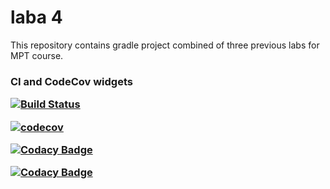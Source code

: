 # laba 4
This repository contains gradle project combined of three previous labs for MPT course.

<h3>CI and CodeCov widgets</hr>

[![Build Status](https://travis-ci.org/MasterOfTheU/refactored-labs.svg?branch=master)](https://travis-ci.org/MasterOfTheU/refactored-labs)

[![codecov](https://codecov.io/gh/MasterOfTheU/refactored-labs/branch/master/graph/badge.svg)](https://codecov.io/gh/MasterOfTheU/refactored-labs)

[![Codacy Badge](https://api.codacy.com/project/badge/Grade/2489cf075cd24a589b579717ad701353)](https://www.codacy.com/app/MasterOfTheU/refactored-labs?utm_source=github.com&amp;utm_medium=referral&amp;utm_content=MasterOfTheU/refactored-labs&amp;utm_campaign=Badge_Grade)

[![Codacy Badge](https://api.codacy.com/project/badge/Coverage/2489cf075cd24a589b579717ad701353)](https://www.codacy.com/app/MasterOfTheU/refactored-labs?utm_source=github.com&utm_medium=referral&utm_content=MasterOfTheU/refactored-labs&utm_campaign=Badge_Coverage)